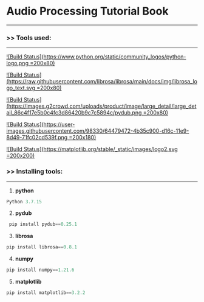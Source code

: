  # Audio Processing Tutorial Book
---

### >> Tools used:
---

[![Build Status](https://www.python.org/static/community_logos/python-logo.png =200x80)](https://www.python.org/downloads/release/python-3715/) 

[![Build Status](https://raw.githubusercontent.com/librosa/librosa/main/docs/img/librosa_logo_text.svg =200x80)](https://librosa.org/) 

[![Build Status](https://images.g2crowd.com/uploads/product/image/large_detail/large_detail_86c4f17e5b0c4fc3d86420b9c7c5894c/pydub.png =200x80)](https://pydub.com/) 

[![Build Status](https://user-images.githubusercontent.com/98330/64479472-4b35c900-d16c-11e9-8d49-71fc02cd539f.png =200x180)](https://numpy.org/) 

[![Build Status](https://matplotlib.org/stable/_static/images/logo2.svg =200x200)](https://matplotlib.org/stable/index.html)

### >> Installing tools:
---
1. <b>python</b>
 ```python
 Python 3.7.15
```
2.  <b>pydub</b>
```python
 pip install pydub==0.25.1 
```
3. <b> librosa </b> 
 ```python
 pip install librosa==0.8.1
```
4. <b>numpy</b>
 ```python
 pip install numpy==1.21.6
```
5. <b>matplotlib</b>
 ```python
 pip install matplotlib==3.2.2
```





